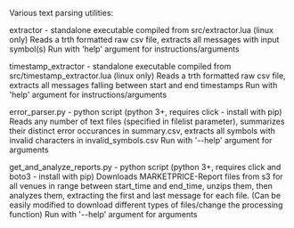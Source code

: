 Various text parsing utilities:

extractor - standalone executable compiled from src/extractor.lua (linux only)
	Reads a trth formatted raw csv file, extracts all messages with input symbol(s)
	Run with 'help' argument for instructions/arguments
	
timestamp_extractor - standalone executable compiled from src/timestamp_extractor.lua (linux only)
	Reads a trth formatted raw csv file, extracts all messages falling between start and end timestamps
	Run with 'help' argument for instructions/arguments
	
error_parser.py - python script (python 3+, requires click - install with pip)
	Reads any number of text files (specified in filelist parameter), summarizes their distinct error occurances in summary.csv, extracts all symbols with invalid characters in invalid_symbols.csv
	Run with '--help' argument for arguments
	
get_and_analyze_reports.py - python script (python 3+, requires click and boto3 - install with pip)
	Downloads MARKETPRICE-Report files from s3 for all venues in range between start_time and end_time, unzips them, then analyzes them, extracting the first and last message for each file.
	(Can be easily modified to download different types of files/change the processing function)
	Run with '--help' argument for arguments
	
